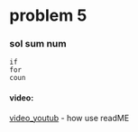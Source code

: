 # problem 5 

### sol sum num 
```
if
for
coun
```
#### video:
[video_youtub](https://www.youtube.com/watch?v=evz1LqEomTE) - how use readME
